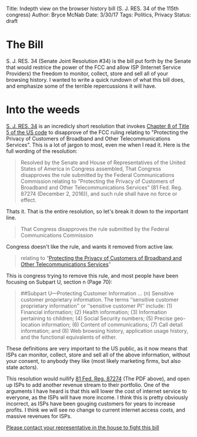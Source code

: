 Title: Indepth view on the browser history bill (S. J. RES. 34 of the 115th congress)
Author: Bryce McNab
Date: 3/30/17
Tags: Politics, Privacy
Status: draft

# The Bill
S. J. RES. 34 (Senate Joint Resolution #34) is the bill put forth by the Senate that would restrice the power of the FCC and allow ISP (Internet Service Providers) the freedom to monitor, collect, store and sell all of your browsing history. I wanted to write a quick rundown of what this bill does, and emphasize some of the terrible repercussions it will have.

# Into the weeds
[S. J. RES. 34](https://www.congress.gov/bill/115th-congress/senate-joint-resolution/34/text) is an incredicly short resolution that invokes [Chapter 8 of Title 5 of the US code](https://www.law.cornell.edu/uscode/text/5/part-I/chapter-8) to disapprove of the FCC ruling relating to "Protecting the Privacy of Customers of Broadband and Other Telecommunications Services". This is a lot of jargon to most, even me when I read it. Here is the full wording of the resolution:

>Resolved by the Senate and House of Representatives of the United States of America in Congress assembled, That Congress disapproves the rule submitted by the Federal Communications Commission relating to “Protecting the Privacy of Customers of Broadband and Other Telecommunications Services” (81 Fed. Reg. 87274 (December 2, 2016)), and such rule shall have no force or effect.

Thats it. That is the entire resolution, so let's break it down to the important line.

>That Congress disapproves the rule submitted by the Federal Communications Commission

Congress doesn't like the rule, and wants it removed from active law.

>relating to “[Protecting the Privacy of Customers of Broadband and Other Telecommunications Services](https://www.gpo.gov/fdsys/pkg/FR-2016-12-02/pdf/2016-28006.pdf)”

This is congress trying to remove this rule, and most people have been focusing on Subpart U, section n (Page 70):

>##Subpart U—Protecting Customer Information
>...
>(n) 
>Sensitive customer proprietary 
>information. 
>The terms ‘‘sensitive 
>customer proprietary information’’ or 
>‘‘sensitive customer PI’’ include: 
>(1) Financial information; 
>(2) Health information; 
>(3) Information pertaining to children; 
>(4) Social Security numbers; 
>(5) Precise geo-location information; 
>(6) Content of communications; 
>(7) Call detail information; and 
>(8) Web browsing history, application 
>usage history, and the functional 
>equivalents of either.

These definitions are very important to the US public, as it now means that ISPs can monitor, collect, store and sell all of the above information, without your consent, to anybody they like (most likely marketing firms, but also state actors).

This resolution would nullify [81 Fed. Reg. 87274](https://www.gpo.gov/fdsys/pkg/FR-2016-12-02/pdf/2016-28006.pdf) (The PDF above), and open up ISPs to add another revenue stream to their portfolio. One of the arguments I have heard is that this will lower the cost of internet service to everyone, as the ISPs will have more income. I think this is pretty obviously incorrect, as ISPs have been gouging customers for years to increase profits. I think we will see no change to current internet access costs, and massive revenues for ISPs.

[Please contact your representative in the house to fight this bill](https://act.eff.org/action/don-t-let-congress-undermine-our-online-privacy)
